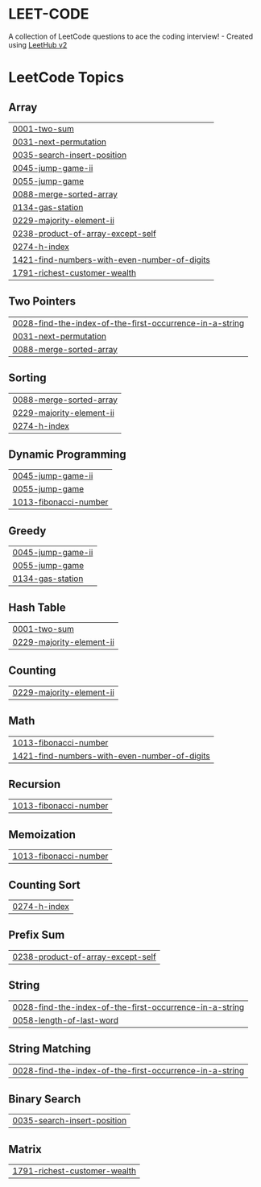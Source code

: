 # LEET-CODE
A collection of LeetCode questions to ace the coding interview! - Created using [LeetHub v2](https://github.com/arunbhardwaj/LeetHub-2.0)

<!---LeetCode Topics Start-->
# LeetCode Topics
## Array
|  |
| ------- |
| [0001-two-sum](https://github.com/ABDULHAMEETHU/LEET-CODE/tree/master/0001-two-sum) |
| [0031-next-permutation](https://github.com/ABDULHAMEETHU/LEET-CODE/tree/master/0031-next-permutation) |
| [0035-search-insert-position](https://github.com/ABDULHAMEETHU/LEET-CODE/tree/master/0035-search-insert-position) |
| [0045-jump-game-ii](https://github.com/ABDULHAMEETHU/LEET-CODE/tree/master/0045-jump-game-ii) |
| [0055-jump-game](https://github.com/ABDULHAMEETHU/LEET-CODE/tree/master/0055-jump-game) |
| [0088-merge-sorted-array](https://github.com/ABDULHAMEETHU/LEET-CODE/tree/master/0088-merge-sorted-array) |
| [0134-gas-station](https://github.com/ABDULHAMEETHU/LEET-CODE/tree/master/0134-gas-station) |
| [0229-majority-element-ii](https://github.com/ABDULHAMEETHU/LEET-CODE/tree/master/0229-majority-element-ii) |
| [0238-product-of-array-except-self](https://github.com/ABDULHAMEETHU/LEET-CODE/tree/master/0238-product-of-array-except-self) |
| [0274-h-index](https://github.com/ABDULHAMEETHU/LEET-CODE/tree/master/0274-h-index) |
| [1421-find-numbers-with-even-number-of-digits](https://github.com/ABDULHAMEETHU/LEET-CODE/tree/master/1421-find-numbers-with-even-number-of-digits) |
| [1791-richest-customer-wealth](https://github.com/ABDULHAMEETHU/LEET-CODE/tree/master/1791-richest-customer-wealth) |
## Two Pointers
|  |
| ------- |
| [0028-find-the-index-of-the-first-occurrence-in-a-string](https://github.com/ABDULHAMEETHU/LEET-CODE/tree/master/0028-find-the-index-of-the-first-occurrence-in-a-string) |
| [0031-next-permutation](https://github.com/ABDULHAMEETHU/LEET-CODE/tree/master/0031-next-permutation) |
| [0088-merge-sorted-array](https://github.com/ABDULHAMEETHU/LEET-CODE/tree/master/0088-merge-sorted-array) |
## Sorting
|  |
| ------- |
| [0088-merge-sorted-array](https://github.com/ABDULHAMEETHU/LEET-CODE/tree/master/0088-merge-sorted-array) |
| [0229-majority-element-ii](https://github.com/ABDULHAMEETHU/LEET-CODE/tree/master/0229-majority-element-ii) |
| [0274-h-index](https://github.com/ABDULHAMEETHU/LEET-CODE/tree/master/0274-h-index) |
## Dynamic Programming
|  |
| ------- |
| [0045-jump-game-ii](https://github.com/ABDULHAMEETHU/LEET-CODE/tree/master/0045-jump-game-ii) |
| [0055-jump-game](https://github.com/ABDULHAMEETHU/LEET-CODE/tree/master/0055-jump-game) |
| [1013-fibonacci-number](https://github.com/ABDULHAMEETHU/LEET-CODE/tree/master/1013-fibonacci-number) |
## Greedy
|  |
| ------- |
| [0045-jump-game-ii](https://github.com/ABDULHAMEETHU/LEET-CODE/tree/master/0045-jump-game-ii) |
| [0055-jump-game](https://github.com/ABDULHAMEETHU/LEET-CODE/tree/master/0055-jump-game) |
| [0134-gas-station](https://github.com/ABDULHAMEETHU/LEET-CODE/tree/master/0134-gas-station) |
## Hash Table
|  |
| ------- |
| [0001-two-sum](https://github.com/ABDULHAMEETHU/LEET-CODE/tree/master/0001-two-sum) |
| [0229-majority-element-ii](https://github.com/ABDULHAMEETHU/LEET-CODE/tree/master/0229-majority-element-ii) |
## Counting
|  |
| ------- |
| [0229-majority-element-ii](https://github.com/ABDULHAMEETHU/LEET-CODE/tree/master/0229-majority-element-ii) |
## Math
|  |
| ------- |
| [1013-fibonacci-number](https://github.com/ABDULHAMEETHU/LEET-CODE/tree/master/1013-fibonacci-number) |
| [1421-find-numbers-with-even-number-of-digits](https://github.com/ABDULHAMEETHU/LEET-CODE/tree/master/1421-find-numbers-with-even-number-of-digits) |
## Recursion
|  |
| ------- |
| [1013-fibonacci-number](https://github.com/ABDULHAMEETHU/LEET-CODE/tree/master/1013-fibonacci-number) |
## Memoization
|  |
| ------- |
| [1013-fibonacci-number](https://github.com/ABDULHAMEETHU/LEET-CODE/tree/master/1013-fibonacci-number) |
## Counting Sort
|  |
| ------- |
| [0274-h-index](https://github.com/ABDULHAMEETHU/LEET-CODE/tree/master/0274-h-index) |
## Prefix Sum
|  |
| ------- |
| [0238-product-of-array-except-self](https://github.com/ABDULHAMEETHU/LEET-CODE/tree/master/0238-product-of-array-except-self) |
## String
|  |
| ------- |
| [0028-find-the-index-of-the-first-occurrence-in-a-string](https://github.com/ABDULHAMEETHU/LEET-CODE/tree/master/0028-find-the-index-of-the-first-occurrence-in-a-string) |
| [0058-length-of-last-word](https://github.com/ABDULHAMEETHU/LEET-CODE/tree/master/0058-length-of-last-word) |
## String Matching
|  |
| ------- |
| [0028-find-the-index-of-the-first-occurrence-in-a-string](https://github.com/ABDULHAMEETHU/LEET-CODE/tree/master/0028-find-the-index-of-the-first-occurrence-in-a-string) |
## Binary Search
|  |
| ------- |
| [0035-search-insert-position](https://github.com/ABDULHAMEETHU/LEET-CODE/tree/master/0035-search-insert-position) |
## Matrix
|  |
| ------- |
| [1791-richest-customer-wealth](https://github.com/ABDULHAMEETHU/LEET-CODE/tree/master/1791-richest-customer-wealth) |
<!---LeetCode Topics End-->